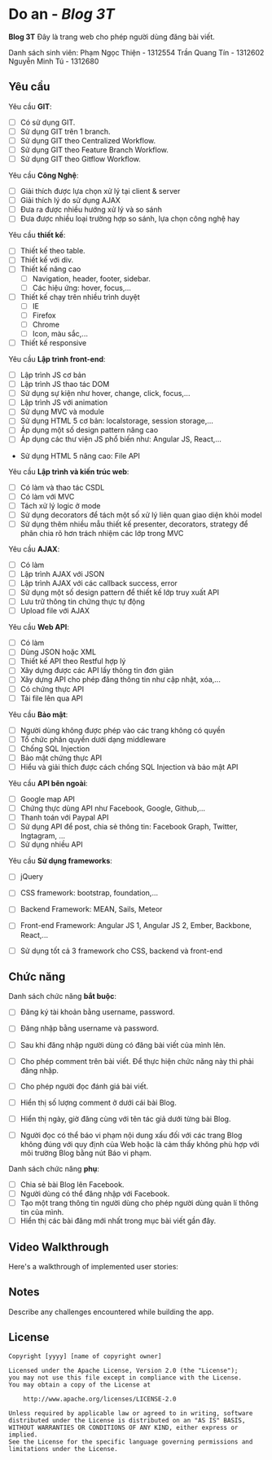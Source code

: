 ﻿# Do an - *Blog 3T*

**Blog 3T** Đây là trang web cho phép người dùng đăng bài viết.

Danh sách sinh viên: 	Phạm Ngọc Thiện - 1312554 
							Trần Quang Tín - 1312602 
							Nguyễn Minh Tú - 1312680 


## Yêu cầu

Yêu cầu **GIT**:

* [ ] Có sử dụng GIT.
* [ ] Sử dụng GIT trên 1 branch.
* [ ] Sử dụng GIT theo Centralized Workflow.
* [ ] Sử dụng GIT theo Feature Branch Workflow.
* [ ] Sử dụng GIT theo Gitflow Workflow.

Yêu cầu **Công Nghệ**:

* [ ] Giải thích được lựa chọn xử lý tại client & server
* [ ] Giải thích lý do sử dụng AJAX
* [ ] Đưa ra được nhiều hướng xử lý và so sánh
* [ ] Đưa được nhiều loại trường hợp so sánh, lựa chọn công nghệ hay

Yêu cầu **thiết kế**:

* [ ] Thiết kế theo table.
* [ ] Thiết kế với div.
* [ ] Thiết kế nâng cao
    * [ ] Navigation, header, footer, sidebar.
    * [ ] Các hiệu ứng: hover, focus,...
* [ ] Thiết kế chạy trên nhiều trình duyệt
    * [ ] IE
    * [ ] Firefox
    * [ ] Chrome
    * [ ] Icon, màu sắc,...
* [ ] Thiết kế responsive

Yêu cầu **Lập trình front-end**:

* [ ] Lập trình JS cơ bản
* [ ] Lập trình JS thao tác DOM
* [ ] Sử dụng sự kiện như hover, change, click, focus,...
* [ ] Lập trình JS với animation
* [ ] Sử dụng MVC và module
* [ ]  Sử dụng HTML 5 cơ bản: localstorage, session storage,...
* [ ]  Áp dụng một số design pattern nâng cao
* [ ]  Áp dụng các thư viện JS phổ biến như: Angular JS, React,...
- Sử dụng HTML 5 nâng cao: File API


Yêu cầu **Lập trình và kiến trúc web**:

* [ ] Có làm và thao tác CSDL
* [ ] Có làm với MVC
* [ ] Tách xử lý logic ở mode
* [ ] Sử dụng decorators để tách một số xử lý liên quan giao diện khỏi model
* [ ] Sử dụng thêm nhiều mẫu thiết kế presenter, decorators, strategy để phân chia rõ hơn trách nhiệm các lớp trong MVC

Yêu cầu **AJAX**:

* [ ] Có làm
* [ ] Lập trình AJAX với JSON
* [ ] Lập trình AJAX với các callback success, error
* [ ] Sử dụng một số design pattern để thiết kế lớp truy xuất API
* [ ] Lưu trữ thông tin chứng thực tự động 
* [ ] Upload file với AJAX

Yêu cầu **Web API**:

* [ ] Có làm
* [ ] Dùng JSON hoặc XML
* [ ] Thiết kế API theo Restful hợp lý
* [ ] Xây dựng được các API lấy thông tin đơn giản
* [ ] Xây dựng API cho phép đăng thông tin như cập nhật, xóa,...
* [ ] Có chứng thực API
* [ ] Tải file lên qua API

Yêu cầu **Bảo mật**:

* [ ] Người dùng không được phép vào các trang không có quyền
* [ ] Tổ chức phân quyền dưới dạng middleware
* [ ] Chống SQL Injection
* [ ] Bảo mật chứng thực API
* [ ] Hiểu và giải thích được cách chống SQL Injection và bảo mật API

Yêu cầu **API bên ngoài**:

* [ ] Google map API
* [ ] Chứng thực dùng API như Facebook, Google, Github,...
* [ ] Thanh toán với Paypal API
* [ ] Sử dụng API để post, chia sẻ thông tin: Facebook Graph, Twitter, Ingtagram, ...
* [ ]  Sử dụng nhiều API

Yêu cầu **Sử dụng frameworks**:

* [ ] jQuery
* [ ] CSS framework: bootstrap, foundation,...
* [ ] Backend Framework: MEAN, Sails, Meteor
* [ ] Front-end Framework: Angular JS 1, Angular JS 2, Ember, Backbone, React,...
* [ ] Sử dụng tốt cả 3 framework cho CSS, backend và front-end
	
				
## Chức năng


Danh sách chức năng **bắt buộc**:

* [ ] Đăng ký tài khoản bằng username, password.
* [ ] Đăng nhập bằng username và password.
* [ ] Sau khi đăng nhập người dùng có đăng bài viết của mình lên.
* [ ] Cho phép comment trên bài viết. Để thực hiện chức năng này thì phải đăng nhập.
* [ ] Cho phép người đọc đánh giá bài viết.
* [ ] Hiển thị số lượng comment ở dưới cái bài Blog. 
* [ ] Hiển thị ngày, giờ đăng cùng với tên tác giả dưới từng bài Blog.
* [ ] Người đọc có thể báo vi phạm nội dung xấu đối với các trang Blog không đúng với quy định của Web hoặc là cảm thấy không phù hợp với môi trường Blog bằng nút Báo vi phạm.


Danh sách chức năng **phụ**:

* [ ] Chia sẻ bài Blog lên Facebook.
* [ ] Người dùng có thể đăng nhập với Facebook.
* [ ] Tạo một trang thông tin người dùng cho phép người dùng quản lí thông tin của mình. 
* [ ] Hiển thị các bài đăng mới nhất trong mục bài viết gần đây.

## Video Walkthrough
Here's a walkthrough of implemented user stories:
## Notes

Describe any challenges encountered while building the app.

## License

    Copyright [yyyy] [name of copyright owner]

    Licensed under the Apache License, Version 2.0 (the "License");
    you may not use this file except in compliance with the License.
    You may obtain a copy of the License at

        http://www.apache.org/licenses/LICENSE-2.0

    Unless required by applicable law or agreed to in writing, software
    distributed under the License is distributed on an "AS IS" BASIS,
    WITHOUT WARRANTIES OR CONDITIONS OF ANY KIND, either express or implied.
    See the License for the specific language governing permissions and
    limitations under the License.
